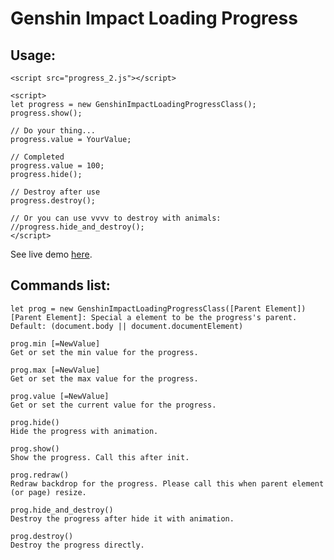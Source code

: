 # Genshin Impact Loading Progress
## Usage:

`<script src="progress_2.js"></script>`

```
<script>
let progress = new GenshinImpactLoadingProgressClass();
progress.show();

// Do your thing...
progress.value = YourValue;

// Completed
progress.value = 100;
progress.hide();

// Destroy after use
progress.destroy();

// Or you can use vvvv to destroy with animals:
//progress.hide_and_destroy();
</script>
```

See live demo [here](https://shc0743.github.io/test/demo/GenshinImpactLoadingProgress/).

## Commands list:

```
let prog = new GenshinImpactLoadingProgressClass([Parent Element])
[Parent Element]: Special a element to be the progress's parent. Default: (document.body || document.documentElement)
```

```
prog.min [=NewValue]
Get or set the min value for the progress.
```
```
prog.max [=NewValue]
Get or set the max value for the progress.
```
```
prog.value [=NewValue]
Get or set the current value for the progress.
```

```
prog.hide()
Hide the progress with animation.
```
```
prog.show()
Show the progress. Call this after init.
```
```
prog.redraw()
Redraw backdrop for the progress. Please call this when parent element (or page) resize.
```
```
prog.hide_and_destroy()
Destroy the progress after hide it with animation.
```
```
prog.destroy()
Destroy the progress directly.
```

